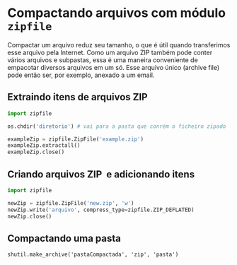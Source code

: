 # Compactando arquivos com módulo `zipfile`

Compactar um arquivo reduz seu tamanho, o que é útil quando transferimos esse arquivo pela Internet. Como um arquivo ZIP também pode conter vários arquivos e subpastas, essa é uma maneira conveniente de empacotar diversos arquivos em um só. Esse arquivo único (archive file) pode então ser, por exemplo, anexado a um email.

## Extraindo itens de arquivos ZIP

```python
import zipfile

os.chdir('diretorio') # vai para a pasta que conrém o ficheiro zipado

exampleZip = zipfile.ZipFile('example.zip')
exampleZip.extractall()
exampleZip.close()
```

## Criando arquivos ZIP  e adicionando itens

```python
import zipfile

newZip = zipfile.ZipFile('new.zip', 'w')
newZip.write('arquivo', compress_type=zipfile.ZIP_DEFLATED)
newZip.close()
```

## Compactando uma pasta

`shutil.make_archive('pastaCompactada', 'zip', 'pasta')`